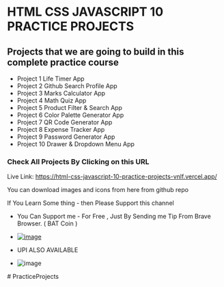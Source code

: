 # HTML CSS JAVASCRIPT 10 PRACTICE PROJECTS

## Projects that we are going to build in this complete practice course

- Project 1 Life Timer App
- Project 2 Github Search Profile App
- Project 3 Marks Calculator App
- Project 4 Math Quiz App
- Project 5 Product Filter & Search App
- Project 6 Color Palette Generator App
- Project 7 QR Code Generator App
- Project 8 Expense Tracker App
- Project 9 Password Generator App
- Project 10 Drawer & Dropdown Menu App

### Check All Projects By Clicking on this URL
Live Link: https://html-css-javascript-10-practice-projects-vnlf.vercel.app/

You can download images and icons from here from github repo

If You Learn Some thing - then Please Support this channel
- You Can Support me - For Free , Just By Sending me Tip From Brave Browser. ( BAT Coin )
- [![image](https://raw.githubusercontent.com/anshuopinion/10-Practice-Project-Html-CSS/master/Readme%20File/howtosupport.png)](https://www.youtube.com/c/dosomecoding)

- UPI ALSO AVAILABLE
- ![image](https://user-images.githubusercontent.com/50476777/189511981-336a53d1-d46a-4d75-882f-6e6213e4e379.png)


#   P r a c t i c e P r o j e c t s  
 